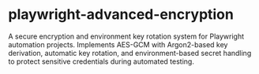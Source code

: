 # playwright-advanced-encryption
A secure encryption and environment key rotation system for Playwright automation projects. Implements AES-GCM with Argon2-based key derivation, automatic key rotation, and environment-based secret handling to protect sensitive credentials during automated testing.
